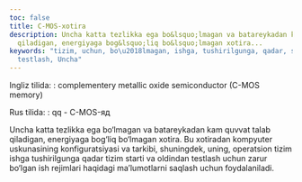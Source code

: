 ```yaml
---
toc: false
title: C-MOS-xotira
description: Uncha katta tezlikka ega bo&lsquo;lmagan va batareykadan kam quvvat talab
  qiladigan, energiyaga bog&lsquo;liq bo&lsquo;lmagan xotira...
keywords: "tizim, uchun, bo\u2018lmagan, ishga, tushirilgunga, qadar, starti, oldindan,
  testlash, Uncha"
---
```


Ingliz tilida:
:   complementery metallic  oxide semiconductor (C-MOS memory)

Rus tilida:
:   qq - C-MOS-яд

Uncha katta tezlikka ega bo‘lmagan va batareykadan kam quvvat talab qiladigan, energiyaga bog‘liq bo‘lmagan xotira. Bu xotiradan kompyuter uskunasining konfiguratsiyasi va tarkibi, shuningdek, uning, operatsion tizim ishga tushirilgunga qadar tizim starti va oldindan testlash uchun zarur bo‘lgan ish rejimlari haqidagi ma’lumotlarni saqlash uchun foydalaniladi.